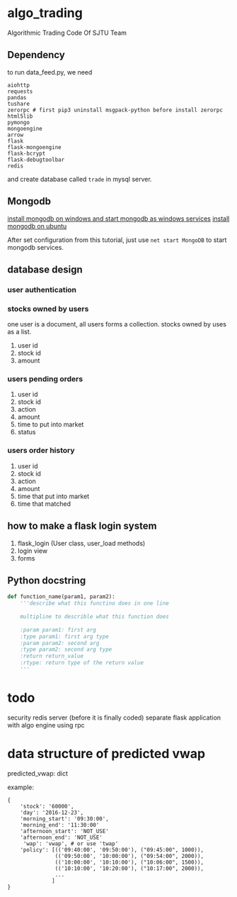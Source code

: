 # algo_trading
Algorithmic Trading Code Of SJTU Team

## Dependency
to run data_feed.py, we need

```
aiohttp
requests
pandas
tushare
zerorpc # first pip3 uninstall msgpack-python before install zerorpc
html5lib
pymongo
mongoengine
arrow
flask
flask-mongoengine
flask-bcrypt
flask-debugtoolbar
redis
```

and create database called `trade` in mysql server.

## Mongodb
[install mongodb on windows and start mongodb as windows services](https://docs.mongodb.com/manual/tutorial/install-mongodb-on-windows/)
[install mongodb on ubuntu](https://docs.mongodb.com/v3.2/tutorial/install-mongodb-on-ubuntu/)

After set configuration from this tutorial, just use `net start MongoDB` to start mongodb services.

## database design
### user authentication

### stocks owned by users
one user is a document, all users forms a collection. stocks owned by uses as a list.
1. user id
2. stock id
3. amount 

### users pending orders
1. user id
2. stock id
3. action
4. amount
5. time to put into market
6. status

### users order history
1. user id
2. stock id
3. action
4. amount
5. time that put into market
6. time that matched

## how to make a flask login system
1. flask_login (User class, user_load methods)
2. login view
3. forms

## Python docstring

```python
def function_name(param1, param2):
    '''describe what this functino does in one line
    
    multipline to describle what this function does
    
    :param param1: first arg
    :type param1: first arg type
    :param param2: second arg
    :type param2: second arg type
    :return return_value
    :rtype: return type of the return value
    '''
```

# todo
security redis server (before it is finally coded)
separate flask application with algo engine using rpc


# data structure of predicted vwap
predicted_vwap: dict

example:
```
{
    'stock': '60000',
    'day': '2016-12-23',
    'morning_start': '09:30:00',
    'morning_end': '11:30:00'
    'afternoon_start': 'NOT_USE'
    'afternoon_end': 'NOT_USE'
     'wap': 'vwap', # or use 'twap'
    'policy': [(('09:40:00', '09:50:00'), ("09:45:00", 1000)),
               (('09:50:00', '10:00:00'), ("09:54:00", 2000)),
               (('10:00:00', '10:10:00'), ("10:06:00", 1500)),
               (('10:10:00', '10:20:00'), ("10:17:00", 2000)),
               ...
              ]
}
```